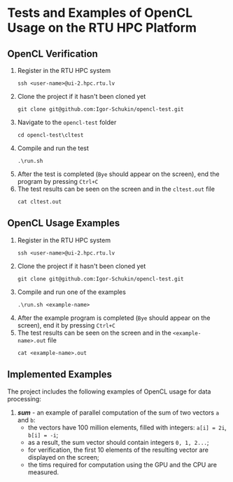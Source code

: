 # Tests and Examples of OpenCL Usage on the RTU HPC Platform

## OpenCL Verification
1. Register in the RTU HPC system
   ```
   ssh <user-name>@ui-2.hpc.rtu.lv
   ```
1. Clone the project if it hasn't been cloned yet
   ```
   git clone git@github.com:Igor-Schukin/opencl-test.git
   ```
1. Navigate to the `opencl-test` folder
   ```
   cd opencl-test\cltest
   ```
1. Compile and run the test
   ```
   .\run.sh
   ```
1. After the test is completed (`Bye` should appear on the screen), end the program by pressing `Ctrl+C`
1. The test results can be seen on the screen and in the `cltest.out` file
   ```
   cat cltest.out
   ```

## OpenCL Usage Examples
1. Register in the RTU HPC system
   ```
   ssh <user-name>@ui-2.hpc.rtu.lv
   ```
1. Clone the project if it hasn't been cloned yet
   ```
   git clone git@github.com:Igor-Schukin/opencl-test.git
   ```
1. Compile and run one of the examples
   ```
   .\run.sh <example-name>
   ```
1. After the example program is completed (`Bye` should appear on the screen), end it by pressing `Ctrl+C`
1. The test results can be seen on the screen and in the `<example-name>.out` file
   ```
   cat <example-name>.out
   ```

## Implemented Examples
The project includes the following examples of OpenCL usage for data processing:
1. ***sum*** - an example of parallel computation of the sum of two vectors `a` and `b`:
   - the vectors have 100 million elements, filled with integers: `a[i] = 2i`, `b[i] = -i`;  
   - as a result, the sum vector should contain integers `0, 1, 2...`;  
   - for verification, the first 10 elements of the resulting vector are displayed on the screen;  
   - the tims required for computation using the GPU and the CPU are measured.